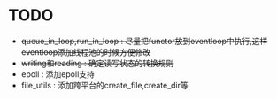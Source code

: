 # TODO
+ ~~queue_in_loop,run_in_loop : 尽量把functor放到eventloop中执行,这样eventloop添加线程池的时候方便修改~~
+ ~~writing和reading : 确定读写状态的转换规则~~
+ epoll : 添加epoll支持
+ file_utils : 添加跨平台的create_file,create_dir等
